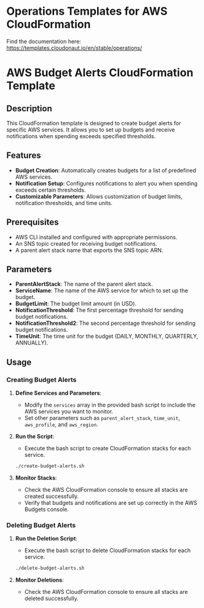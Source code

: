 # Operations Templates for AWS CloudFormation

Find the documentation here: https://templates.cloudonaut.io/en/stable/operations/

# AWS Budget Alerts CloudFormation Template

## Description
This CloudFormation template is designed to create budget alerts for specific AWS services. It allows you to set up budgets and receive notifications when spending exceeds specified thresholds.

## Features
- **Budget Creation**: Automatically creates budgets for a list of predefined AWS services.
- **Notification Setup**: Configures notifications to alert you when spending exceeds certain thresholds.
- **Customizable Parameters**: Allows customization of budget limits, notification thresholds, and time units.

## Prerequisites
- AWS CLI installed and configured with appropriate permissions.
- An SNS topic created for receiving budget notifications.
- A parent alert stack name that exports the SNS topic ARN.

## Parameters
- **ParentAlertStack**: The name of the parent alert stack.
- **ServiceName**: The name of the AWS service for which to set up the budget.
- **BudgetLimit**: The budget limit amount (in USD).
- **NotificationThreshold**: The first percentage threshold for sending budget notifications.
- **NotificationThreshold2**: The second percentage threshold for sending budget notifications.
- **TimeUnit**: The time unit for the budget (DAILY, MONTHLY, QUARTERLY, ANNUALLY).

## Usage

### Creating Budget Alerts

1. **Define Services and Parameters**:
   - Modify the `services` array in the provided bash script to include the AWS services you want to monitor.
   - Set other parameters such as `parent_alert_stack`, `time_unit`, `aws_profile`, and `aws_region`.

2. **Run the Script**:
   - Execute the bash script to create CloudFormation stacks for each service.
   ```bash
   ./create-budget-alerts.sh
   ```

3. **Monitor Stacks**:
   - Check the AWS CloudFormation console to ensure all stacks are created successfully.
   - Verify that budgets and notifications are set up correctly in the AWS Budgets console.

### Deleting Budget Alerts

1. **Run the Deletion Script**:
   - Execute the bash script to delete CloudFormation stacks for each service.
   ```bash
   ./delete-budget-alerts.sh
   ```

2. **Monitor Deletions**:
   - Check the AWS CloudFormation console to ensure all stacks are deleted successfully.
